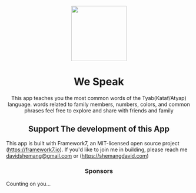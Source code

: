 <p align="center"><a href="https://wespeak.app" target="_blank" rel="noopener noreferrer"><img width="150" src="... alt="Wespeak Icon"></a></p>

<h1 align="center">We Speak</h1>

<p align="center">This app teaches you the most common words of the Tyab(Kataf/Atyap) language. words related to family members, numbers, colors, and common phrases feel free to explore and share with friends and family</p>

<h2 align="center">Support The development of this App</h2>

This app is built with Framework7, an MIT-licensed open source project (https://framework7.io). If you'd like to join me in building, please reach me <a href="mailto:davidshemang@gmail.com">davidshemang@gmail.com</a> or (https://shemangdavid.com)

<h3 align="center">Sponsors</h3>

<p> Counting on you...</p>
